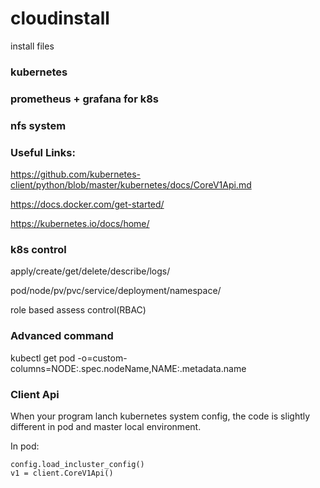 # cloudinstall
install files

### kubernetes
### prometheus + grafana for k8s
### nfs system

### Useful Links:


https://github.com/kubernetes-client/python/blob/master/kubernetes/docs/CoreV1Api.md


https://docs.docker.com/get-started/ 


https://kubernetes.io/docs/home/



### k8s control


apply/create/get/delete/describe/logs/


pod/node/pv/pvc/service/deployment/namespace/


role based assess control(RBAC)

### Advanced command

kubectl get pod -o=custom-columns=NODE:.spec.nodeName,NAME:.metadata.name


### Client Api

When your program lanch kubernetes system config, the code is slightly different in pod and master local environment. 

In pod:
```
config.load_incluster_config()
v1 = client.CoreV1Api()
```
